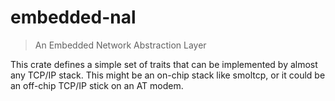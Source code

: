 # embedded-nal

> An Embedded Network Abstraction Layer

This crate defines a simple set of traits that can be implemented by almost any TCP/IP stack. This might be an on-chip stack like smoltcp, or it could be an off-chip TCP/IP stick on an AT modem.
